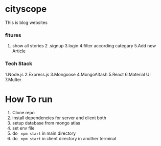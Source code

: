 # cityscope
This is blog websites

### fitures
1. show all stories
2 .signup
3.login
4.filter according categary
5.Add new Article

### Tech Stack
1.Node.js
2.Express.js
3.Mongoose
4.MongoAltash
5.React
6.Material UI
7.Multer

# How To run

1) Clone repo
2) install dependencies for server and client both
3) setup database from mongo atlas
4) set env file
5) do ``` npm start``` in main directory 
6) do ``` npm start``` in client directory in another terminal
